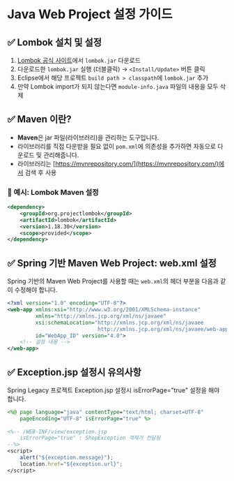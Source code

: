 # Java Web Project 설정 가이드

## ✅ Lombok 설치 및 설정

1. [Lombok 공식 사이트](https://projectlombok.org/download)에서 `lombok.jar` 다운로드
2. 다운로드한 `lombok.jar` 실행 (더블클릭) → `<Install/Update>` 버튼 클릭
3. Eclipse에서 해당 프로젝트 `build path > classpath`에 `lombok.jar` 추가
4. 만약 Lombok import가 되지 않는다면 `module-info.java` 파일의 내용을 모두 삭제

## ✅ Maven 이란?

- **Maven**은 jar 파일(라이브러리)을 관리하는 도구입니다.
- 라이브러리를 직접 다운받을 필요 없이 `pom.xml`에 의존성을 추가하면 자동으로 다운로드 및 관리해줍니다.
- 라이브러리는 [https://mvnrepository.com/](https://mvnrepository.com/)에서 검색 후 사용

### 🔧 예시: Lombok Maven 설정

```xml
<dependency>
    <groupId>org.projectlombok</groupId>
    <artifactId>lombok</artifactId>
    <version>1.18.30</version>
    <scope>provided</scope>
</dependency>
```

## ✅ Spring 기반 Maven Web Project: web.xml 설정

Spring 기반의 Maven Web Project를 사용할 때는 `web.xml`의 헤더 부분을 다음과 같이 수정해야 합니다.

```xml
<?xml version="1.0" encoding="UTF-8"?>
<web-app xmlns:xsi="http://www.w3.org/2001/XMLSchema-instance" 
         xmlns="http://xmlns.jcp.org/xml/ns/javaee" 
         xsi:schemaLocation="http://xmlns.jcp.org/xml/ns/javaee 
                             http://xmlns.jcp.org/xml/ns/javaee/web-app_4_0.xsd" 
         id="WebApp_ID" version="4.0">
    <!-- 설정 내용 -->
</web-app>
```

## ✅ Exception.jsp 설정시 유의사항

Spring Legacy 프로젝트 Exception.jsp 설정시 isErrorPage="true" 설정을 해야 합니다.

```jsp
<%@ page language="java" contentType="text/html; charset=UTF-8"
    pageEncoding="UTF-8" isErrorPage="true" %>
    
<%-- /WEB-INF/view/exception.jsp
	isErrorPage="true" : ShopException 객체가 전달됨
--%>
<script>
	alert("${exception.message}");
	location.href="${exception.url}";
</script>

